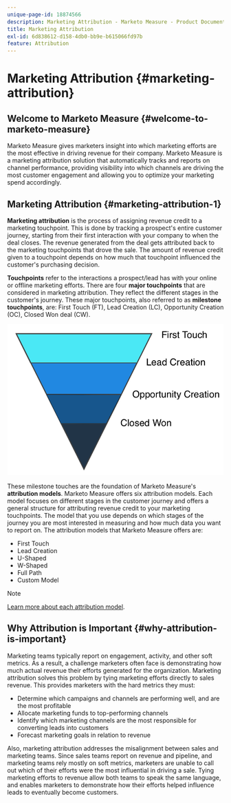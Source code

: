 ```yaml
---
unique-page-id: 18874566
description: Marketing Attribution - Marketo Measure - Product Documentation
title: Marketing Attribution
exl-id: 6d838612-d158-4db0-bb9e-b615066fd97b
feature: Attribution
---
```

# Marketing Attribution {#marketing-attribution}

## Welcome to Marketo Measure {#welcome-to-marketo-measure}

Marketo Measure gives marketers insight into which marketing efforts are the most effective in driving revenue for their company. Marketo Measure is a marketing attribution solution that automatically tracks and reports on channel performance, providing visibility into which channels are driving the most customer engagement and allowing you to optimize your marketing spend accordingly.

## Marketing Attribution {#marketing-attribution-1}

**Marketing attribution** is the process of assigning revenue credit to a marketing touchpoint. This is done by tracking a prospect's entire customer journey, starting from their first interaction with your company to when the deal closes. The revenue generated from the deal gets attributed back to the marketing touchpoints that drove the sale. The amount of revenue credit given to a touchpoint depends on how much that touchpoint influenced the customer's purchasing decision.

**Touchpoints** refer to the interactions a prospect/lead has with your online or offline marketing efforts. There are four **major touchpoints** that are considered in marketing attribution. They reflect the different stages in the customer's journey. These major touchpoints, also referred to as **milestone touchpoints**, are: First Touch (FT), Lead Creation (LC), Opportunity Creation (OC), Closed Won deal (CW).

![](assets/1.png)

These milestone touches are the foundation of Marketo Measure's **attribution models**. Marketo Measure offers six attribution models. Each model focuses on different stages in the customer journey and offers a general structure for attributing revenue credit to your marketing touchpoints. The model that you use depends on which stages of the journey you are most interested in measuring and how much data you want to report on. The attribution models that Marketo Measure offers are:

* First Touch
* Lead Creation
* U-Shaped
* W-Shaped
* Full Path
* Custom Model

>[!NOTE]
>
>[Learn more about each attribution model](/help/introduction-to-marketo-measure/overview-resources/marketo-measure-attribution-models.md).

## Why Attribution is Important {#why-attribution-is-important}

Marketing teams typically report on engagement, activity, and other soft metrics. As a result, a challenge marketers often face is demonstrating how much actual revenue their efforts generated for the organization. Marketing attribution solves this problem by tying marketing efforts directly to sales revenue. This provides marketers with the hard metrics they must:

* Determine which campaigns and channels are performing well, and are the most profitable
* Allocate marketing funds to top-performing channels
* Identify which marketing channels are the most responsible for converting leads into customers
* Forecast marketing goals in relation to revenue

Also, marketing attribution addresses the misalignment between sales and marketing teams. Since sales teams report on revenue and pipeline, and marketing teams rely mostly on soft metrics, marketers are unable to call out which of their efforts were the most influential in driving a sale. Tying marketing efforts to revenue allow both teams to speak the same language, and enables marketers to demonstrate how their efforts helped influence leads to eventually become customers.

